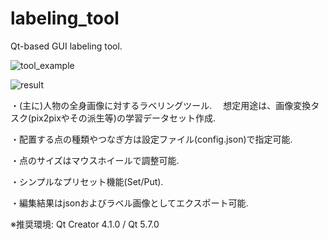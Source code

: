 # labeling_tool
Qt-based GUI labeling tool.

![tool_example](https://user-images.githubusercontent.com/68230762/87870056-8c7b4400-c9df-11ea-9f3d-0f48a0785905.png)

![result](https://user-images.githubusercontent.com/68230762/87870067-99983300-c9df-11ea-834a-fcc3d2f1f498.png)

・(主に)人物の全身画像に対するラベリングツール.
　想定用途は、画像変換タスク(pix2pixやその派生等)の学習データセット作成.

・配置する点の種類やつなぎ方は設定ファイル(config.json)で指定可能.

・点のサイズはマウスホイールで調整可能.

・シンプルなプリセット機能(Set/Put).

・編集結果はjsonおよびラベル画像としてエクスポート可能.

※推奨環境: Qt Creator 4.1.0 / Qt 5.7.0
